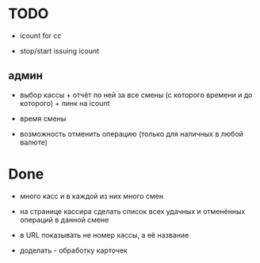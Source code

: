 # TODO

* icount for cc

* stop/start issuing icount

## админ 
* выбор кассы + отчёт по ней за все смены (с которого времени и до которого) + линк на icount

* время смены

* возможность отменить операцию (только для наличных в любой валюте)

# Done

+ много касс и в каждой из них много смен

+ на странице кассира сделать список всех удачных и отменённых операций в данной смене

- в URL показывать не номер кассы, а её название
 
+ доделать - обработку карточек

